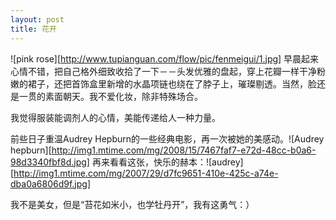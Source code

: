 ```yaml
---
layout: post
title: 花开
---
```




![pink rose][http://www.tupianguan.com/flow/pic/fenmeigui/1.jpg] 早晨起来心情不错，把自己格外细致收拾了一下－－头发优雅的盘起，穿上花瓣一样干净粉嫩的裙子，还把首饰盒里新增的水晶项链也绕在了脖子上，璀璨剔透。当然，脸还是一贯的素面朝天。我不爱化妆，除非特殊场合。

我觉得服装能调剂人的心情，美能传递给人一种力量。

前些日子重温Audrey Hepburn的一些经典电影，再一次被她的美感动。![Audrey hepburn][http://img1.mtime.com/mg/2008/15/7467faf7-e72d-48cc-b0a6-98d3340fbf8d.jpg] 再来看看这张，快乐的赫本：![audrey][http://img1.mtime.com/mg/2007/29/d7fc9651-410e-425c-a74e-dba0a6806d9f.jpg] 

我不是美女，但是“苔花如米小，也学牡丹开”，我有这勇气：）
